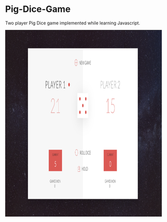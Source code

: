 # Pig-Dice-Game

Two player Pig Dice game implemented while learning Javascript. 

<img src="https://github.com/mustafain117/Pig-Dice-Game/blob/master/gameScreen.png" height=600 width=800>
